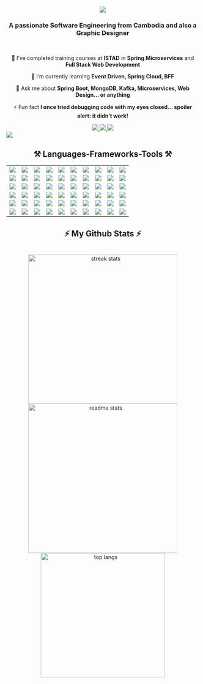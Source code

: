 <h1 align="center">
    <img src="https://readme-typing-svg.herokuapp.com/?font=Righteous&size=35&center=true&vCenter=true&width=500&height=70&duration=4000&lines=👋🏻+Welcome+To+My+Profile+👋🏻;+I'm+Thoeng+Mengseu!;"/>
</h1>
<!-- <img src="https://github.com/MengseuThoeng/MengseuThoeng/blob/main/2nd%20arrow.gif?raw=true" alt="Animated footer bars" width="100%"/>
<img src="https://github-widgetbox.vercel.app/api/profile?username=MengseuThoeng&data=followers,repositories,stars,commits&theme=dark" alt="GitHub WidgetBox" width="100%" height="0%"> -->
<h3 align="center">A passionate Software Engineering from Cambodia and also a Graphic Designer</h3>

<br/>



<div align="center">
 
 🔭 I’ve completed training courses at **ISTAD** in **Spring Microservices** and **Full Stack Web Development**
 
 🌱 I’m currently learning **Event Driven, Spring Cloud, BFF**

💬 Ask me about **Spring Boot, MongoDB, Kafka, Microservices, Web Design... or anything**

⚡ Fun fact **I once tried debugging code with my eyes closed... spoiler alert: it didn’t work!**
 </div>



 
<div align="center"> 
  <a href="mailto:mengseu2004@gmail.com">
    <img src="https://img.shields.io/badge/Gmail-333333?style=for-the-badge&logo=gmail&logoColor=red" />
  </a>
  <a href="https://mengseu-thoeng.vercel.app" target="_blank">
     <img src="https://img.shields.io/badge/Portfolio-FF5722?style=for-the-badge&logo=todoist&logoColor=white" target="_blank" /> <!-- sqlite, safari, google-chrome are other good icon options -->
  </a>
    <img src="https://komarev.com/ghpvc/?username=MengseuThoeng&color=red&style=for-the-badge" />
</div>





 <img src="https://user-images.githubusercontent.com/73097560/115834477-dbab4500-a447-11eb-908a-139a6edaec5c.gif"/>

<h2 align="center">⚒️ Languages-Frameworks-Tools ⚒️</h2>

<table align="center">
  <tr>
    <td><img src="https://techstack-generator.vercel.app/react-icon.svg" /></td>
    <td><img src="https://skillicons.dev/icons?i=bootstrap" /></td>
    <td><img src="https://skillicons.dev/icons?i=mui" /></td>
    <td><img src="https://skillicons.dev/icons?i=html" /></td>
    <td><img src="https://skillicons.dev/icons?i=css" /></td>
    <td><img src="https://skillicons.dev/icons?i=vscode" /></td>
    <td><img src="https://skillicons.dev/icons?i=nodejs" /></td>
    <td><img src="https://skillicons.dev/icons?i=figma" /></td>
    <td><img src="https://skillicons.dev/icons?i=tailwind" /></td>
    <td><img src="https://skillicons.dev/icons?i=git" /></td>
  </tr>
  <tr>
    <td><img src="https://skillicons.dev/icons?i=discord" /></td>
    <td><img src="https://skillicons.dev/icons?i=ai" /></td>
    <td><img src="https://techstack-generator.vercel.app/docker-icon.svg" /></td>
    <td><img src="https://skillicons.dev/icons?i=dotnet" /></td>
    <td><img src="https://techstack-generator.vercel.app/github-icon.svg" /></td>
    <td><img src="https://techstack-generator.vercel.app/js-icon.svg" /></td>
    <td><img src="https://techstack-generator.vercel.app/ts-icon.svg" /></td>
    <td><img src="https://techstack-generator.vercel.app/cpp-icon.svg" /></td>
    <td><img src="https://techstack-generator.vercel.app/csharp-icon.svg" /></td>
    <td><img src="https://techstack-generator.vercel.app/java-icon.svg" /></td>
  </tr>
  <tr>
    <td><img src="https://skillicons.dev/icons?i=nextjs" /></td>
    <td><img src="https://techstack-generator.vercel.app/mysql-icon.svg" /></td>
    <td><img src="https://skillicons.dev/icons?i=idea" /></td>
    <td><img src="https://skillicons.dev/icons?i=ps" /></td>
    <td><img src="https://skillicons.dev/icons?i=pr" /></td>
    <td><img src="https://skillicons.dev/icons?i=postman" /></td>
    <td><img src="https://skillicons.dev/icons?i=ae" /></td>
    <td><img src="https://skillicons.dev/icons?i=gradle" /></td>
    <td><img src="https://skillicons.dev/icons?i=linux" /></td>
    <td><img src="https://skillicons.dev/icons?i=postgres" /></td>
  </tr>
  <tr>
    <td><img src="https://skillicons.dev/icons?i=ubuntu" /></td>
    <td><img src="https://skillicons.dev/icons?i=visualstudio" /></td>
    <td><img src="https://skillicons.dev/icons?i=windows" /></td>
    <td><img src="https://skillicons.dev/icons?i=wordpress" /></td>
    <td><img src="https://skillicons.dev/icons?i=vite" /></td>
    <td><img src="https://skillicons.dev/icons?i=gmail" /></td>
    <td><img src="https://skillicons.dev/icons?i=php" /></td>
    <td><img src="https://skillicons.dev/icons?i=spring" /></td>
    <td><img src="https://techstack-generator.vercel.app/aws-icon.svg" /></td>
    <td><img src="https://skillicons.dev/icons?i=autocad" /></td>
  </tr>
  <tr>
    <td><img src="https://skillicons.dev/icons?i=gitlab" /></td>
    <td><img src="https://techstack-generator.vercel.app/nginx-icon.svg" /></td>
    <td><img src="https://skillicons.dev/icons?i=vercel" /></td>
    <td><img src="https://skillicons.dev/icons?i=sketchup" /></td>
    <td><img src="https://skillicons.dev/icons?i=stackoverflow" /></td>
    <td><img src="https://skillicons.dev/icons?i=vim" /></td>
    <td><img src="https://skillicons.dev/icons?i=mongodb" /></td>
    <td><img src="https://skillicons.dev/icons?i=kafka" /></td>
    <td><img src="https://techstack-generator.vercel.app/django-icon.svg" /></td>
    <td><img src="https://techstack-generator.vercel.app/redux-icon.svg" /></td>
  </tr>
  <tr>
    <td><img src="https://techstack-generator.vercel.app/python-icon.svg" /></td>
    <td><img src="https://techstack-generator.vercel.app/restapi-icon.svg" /></td>
    <td><img src="https://techstack-generator.vercel.app/graphql-icon.svg" /></td>
    <td><img src="https://techstack-generator.vercel.app/kubernetes-icon.svg" /></td>
    <td><img src="https://skillicons.dev/icons?i=grafana" /></td>
    <td><img src="https://skillicons.dev/icons?i=hibernate" /></td>
    <td><img src="https://skillicons.dev/icons?i=jenkins" /></td>
    <td><img src="https://skillicons.dev/icons?i=laravel" /></td>
    <td><img src="https://skillicons.dev/icons?i=kotlin" /></td>
    <td><img src="https://skillicons.dev/icons?i=prometheus" /></td>
  </tr>
</table>




<h2 align="center">⚡ My Github Stats ⚡</h2>
<br>

<div align=center>
  <img width=390 src="https://github-readme-streak-stats-salesp07.vercel.app/?user=MengseuThoeng&count_private=true&theme=react&border_radius=10" alt="streak stats"/>
  <img width=390 src="https://github-readme-stats-salesp07.vercel.app/api?username=MengseuThoeng&count_private=true&show_icons=true&theme=react&rank_icon=github&border_radius=10" alt="readme stats" />
  <img width=325 align="center" src="https://github-readme-stats-salesp07.vercel.app/api/top-langs/?username=MengseuThoeng&hide=HTML&langs_count=8&layout=compact&theme=react&border_radius=10&size_weight=0.5&count_weight=0.5&exclude_repo=github-readme-stats" alt="top langs" />
</div>

<!-- <h2 align="center">🚀 My Daily Dev Card</h2> -->
<!-- <br> -->
<!-- <div align="center">
  <a href="https://app.daily.dev/thoengmengseu" target="_blank">
    <img 
      src="https://api.daily.dev/devcards/v2/GurqhvhLcSo7ntRgu6o4U.png?r=9z7&type=wide" 
      width="600" 
      alt="Thoeng Mengseu's Dev Card" 
      style="border-radius: 12px; box-shadow: 0 4px 14px rgba(0,0,0,0.3);"
    />
  </a>
  <p align="center">
    <i>Stay updated with what I'm learning and building every day!</i>
  </p>
</div> -->




<!-- <div align="center">
<a href='https://pay.ababank.com/fa1GEbRAx9KmdPG18' target='_blank'><img height='64' style='border:0px;height:64px;' src='https://cdn6.aptoide.com/imgs/2/a/6/2a6b391e2053870eac06539bd99d51a6_icon.png' border='0' alt='ABA' /></a>
    <h3>CLICK THE LOGO TO DONATION</h3>
</div>
<br/> -->


